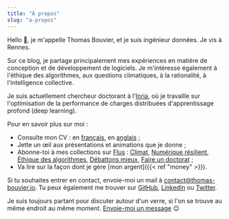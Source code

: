 ```yaml
---
title: "À propos"
slug: "a-propos"
---
```


Hello 👋, je m'appelle Thomas Bouvier, et je suis ingénieur données. Je vis à Rennes.

Sur ce blog, je partage principalement mes expériences en matière de conception et de développement de logiciels. Je m'intéresse également à l'éthique des algorithmes, aux questions climatiques, à la rationalité, à l'intelligence collective.

Je suis actuellement chercheur doctorant à l'[Inria](https://www.inria.fr/), où je travaille sur l'optimisation de la performance de charges distribuées d'apprentissage profond (deep learning).

Pour en savoir plus sur moi :

- Consulte mon CV : en [français](/resume/cv_thomas_bouvier.pdf), en [anglais](/resume/resume_thomas_bouvier.pdf) ;
- Jette un œil aux présentations et animations que je donne ;
- Abonne-toi à mes collections sur [Flus](https://flus.fr/) : [Climat](https://app.flus.fr/collections/1709234634362781586), [Numérique résilient](https://app.flus.fr/collections/1709235859953698896), [Éthique des algorithmes](https://app.flus.fr/collections/1709248055851403993), [Débattons mieux](https://app.flus.fr/collections/1709247709447077077), [Faire un doctorat](https://app.flus.fr/collections/1709267112171536652) ;
- Va lire sur la façon dont je gère [mon argent]({{< ref "money" >}}).

Si tu souhaites entrer en contact, envoie-moi un mail à [contact@thomas-bouvier.io](mailto:contact@thomas-bouvier.io). Tu peux également me trouver sur [GitHub](https://github.com/thomas-bouvier), [LinkedIn](https://www.linkedin.com/in/thomas-bouvier/) ou [Twitter](https://twitter.com/tbouvier_).

Je suis toujours partant pour discuter autour d'un verre, si l'on se trouve au même endroit au même moment. [Envoie-moi un message](mailto:contact@thomas-bouvier.io) 😉